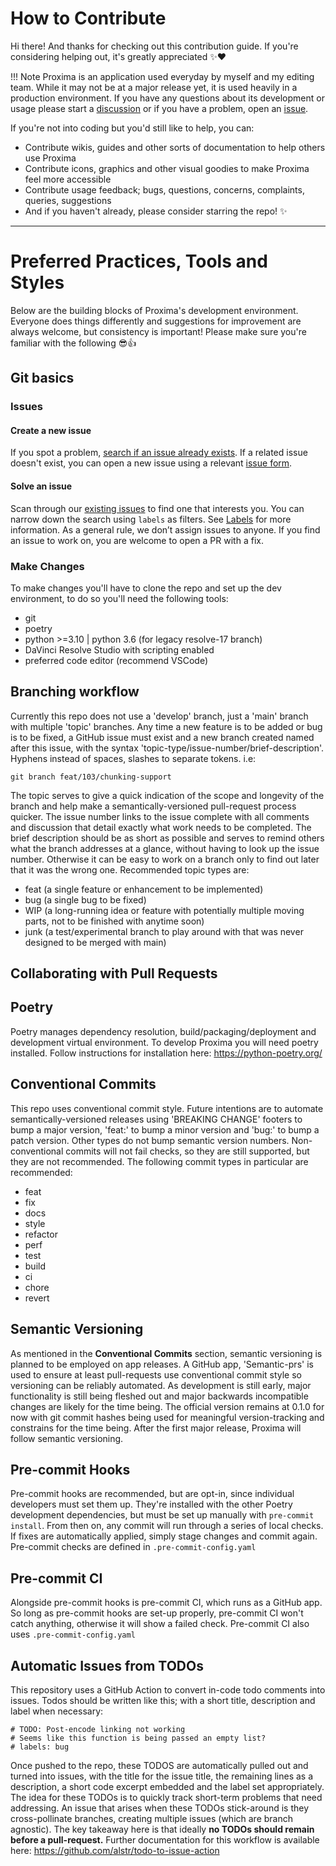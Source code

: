 # How to Contribute
Hi there! And thanks for checking out this contribution guide. If you're considering helping out, it's greatly appreciated ✨❤️ 

!!! Note
    Proxima is an application used everyday by myself and my editing team. While it may not be at a major release yet, it is used heavily in a production environment.
    If you have any questions about its development or usage please start a [discussion](https://github.com/in03/proxima/discussions/categories/q-a) or if you have a problem, open an [issue](https://github.com/in03/proxima/issues).

If you're not into coding but you'd still like to help, you can:

- Contribute wikis, guides and other sorts of documentation to help others use Proxima
- Contribute icons, graphics and other visual goodies to make Proxima feel more accessible
- Contribute usage feedback; bugs, questions, concerns, complaints, queries, suggestions
- And if you haven't already, please consider starring the repo! ✨

---

# Preferred Practices, Tools and Styles
Below are the building blocks of Proxima's development environment. Everyone does things differently and suggestions for improvement are always welcome, but consistency is important! Please make sure you're familiar with the following 😎👍

## Git basics

### Issues

#### Create a new issue
If you spot a problem, [search if an issue already exists](https://docs.github.com/en/github/searching-for-information-on-github/searching-on-github/searching-issues-and-pull-requests#search-by-the-title-body-or-comments). If a related issue doesn't exist, you can open a new issue using a relevant [issue form](https://github.com/in03/Proxima/issues/new/choose). 

#### Solve an issue
Scan through our [existing issues](https://github.com/in03/Proxima/issues) to find one that interests you. You can narrow down the search using `labels` as filters. See [Labels](/contributing/how-to-use-labels.md) for more information. As a general rule, we don’t assign issues to anyone. If you find an issue to work on, you are welcome to open a PR with a fix.

### Make Changes
To make changes you'll have to clone the repo and set up the dev environment, to do so you'll need the following tools:
- git
- poetry
- python >=3.10 | python 3.6 (for legacy resolve-17 branch)
- DaVinci Resolve Studio with scripting enabled
- preferred code editor (recommend VSCode)

## Branching workflow
Currently this repo does not use a 'develop' branch, just a 'main' branch with multiple 'topic' branches. Any time a new feature is to be added or bug is to be fixed, a GitHub issue must exist and a new branch created named after this issue, with the syntax 'topic-type/issue-number/brief-description'. Hyphens instead of spaces, slashes to separate tokens. i.e:

```
git branch feat/103/chunking-support
```

The topic serves to give a quick indication of the scope and longevity of the branch and help make a semantically-versioned pull-request process quicker. The issue number links to the issue complete with all comments and discussion that detail exactly what work needs to be completed. The brief description should be as short as possible and serves to remind others what the branch addresses at a glance, without having to look up the issue number. Otherwise it can be easy to work on a branch only to find out later that it was the wrong one. Recommended topic types are:

- feat (a single feature or enhancement to be implemented)
- bug (a single bug to be fixed)
- WIP (a long-running idea or feature with potentially multiple moving parts, not to be finished with anytime soon)
- junk (a test/experimental branch to play around with that was never designed to be merged with main)

## Collaborating with Pull Requests


## Poetry
Poetry manages dependency resolution, build/packaging/deployment and development virtual environment.
To develop Proxima you will need poetry installed. Follow instructions for installation here:
https://python-poetry.org/

## Conventional Commits
This repo uses conventional commit style. Future intentions are to automate semantically-versioned releases using 'BREAKING CHANGE' footers to bump a major version, 'feat:' to bump a minor version and 'bug:' to bump a patch version. Other types do not bump semantic version numbers. Non-conventional commits will not fail checks, so they are still supported, but they are not recommended. 
The following commit types in particular are recommended:

  - feat
  - fix
  - docs
  - style
  - refactor
  - perf
  - test
  - build
  - ci
  - chore
  - revert


## Semantic Versioning
As mentioned in the **Conventional Commits** section, semantic versioning is planned to be employed on app releases. A GitHub app, 'Semantic-prs' is used to ensure at least pull-requests use conventional commit style so versioning can be reliably automated. As development is still early, major functionality is still being fleshed out and major backwards incompatible changes are likely for the time being. The official version remains at 0.1.0 for now with git commit hashes being used for meaningful version-tracking and constrains for the time being. After the first major release, Proxima will follow semantic versioning.

## Pre-commit Hooks
Pre-commit hooks are recommended, but are opt-in, since individual developers must set them up. They're installed with the other Poetry development dependencies, but must be set up manually with `pre-commit install`. From then on, any commit will run through a series of local checks. If fixes are automatically applied, simply stage changes and commit again. Pre-commit checks are defined in `.pre-commit-config.yaml`

## Pre-commit CI
Alongside pre-commit hooks is pre-commit CI, which runs as a GitHub app. So long as pre-commit hooks are set-up properly, pre-commit CI won't catch anything, otherwise it will show a failed check. Pre-commit CI also uses `.pre-commit-config.yaml`

## Automatic Issues from TODOs
This repository uses a GitHub Action to convert in-code todo comments into issues. Todos should be written like this; with a short title, 
description and label when necessary:

```
# TODO: Post-encode linking not working
# Seems like this function is being passed an empty list?
# labels: bug
```

Once pushed to the repo, these TODOS are automatically pulled out and turned into issues, with the title for the issue title, the remaining lines as a description, a short code excerpt embedded and the label set appropriately. The idea for these TODOs is to quickly track short-term problems that need addressing. An issue that arises when these TODOs stick-around is they cross-pollinate branches, creating multiple issues (which are branch agnostic). The key takeaway here is that ideally **no TODOs should remain before a pull-request.** Further documentation for this workflow is available here: https://github.com/alstr/todo-to-issue-action
